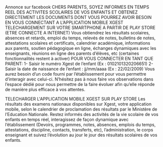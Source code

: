 Annonce sur facebook
CHERS PARENTS, SOYEZ INFORMES EN TEMPS REEL DES ACTIVITES SCOLAIRES DE VOS ENFANTS ET OBTENEZ DIRECTEMENT LES DOCUMENTS DONT VOUS POURREZ AVOIR BESOIN EN VOUS CONNECTANT A L’APPLICATION MOBILE XGEST
TELECHARGEMENT SUR VOTRE SMARTPHONE A PARTIR DE PLAY STORE (ETRE CONNECTE A INTERNET)
Vous obtiendrez les résultats scolaires, absences et retards, emploi du temps, relevés de notes, bulletins de notes, attestations scolaires et certificats, calendrier académique, informations aux parents, soutien pédagogique en ligne, échanges dynamiques avec les enseignants, réunions en ligne des parents d’élèves, etc (certaines fonctionnalités restent à activer)
POUR VOUS CONNECTER EN TANT QUE PARENT:
1- Saisir le numéro Xgest de l’enfant (Ex : 0102101320206651)
2- Saisir la date de naissance de l’enfant : jj/mm/aaaa (Ex : 22/02/2009)
Vous aurez besoin d’un code fourni par l’établissement pour vous permettre d’interagir avec celui-ci.
N’hésitez pas à nous faire vos observations dans l’espace dédié pour nous permettre de la faire évoluer afin qu’elle réponde de manière plus efficace à vos attentes.

TELECHARGER L'APPLICATION MOBILE XGEST SUR PLAY STORE
Les résultats des examens nationaux disponibles sur Xgest, votre application mobile, selon le calendrier de proclamation des résultats par le Ministère de l’Education Nationale.
Restez informés des activités de la vie scolaire de vos enfants en temps réel, interagissez de façon dynamique avec l’établissement (Devoirs, programmes, notes, absences, emplois du temps, attestations, discipline, contacts, transferts, etc), l’administration, le corps enseignant et suivez l’évolution au jour le jour des résultats scolaires de vos enfants.
